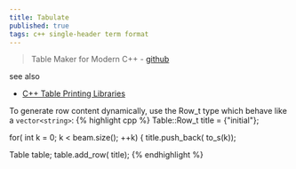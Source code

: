 ```yaml
---
title: Tabulate
published: true
tags: c++ single-header term format
---
```

> Table Maker for Modern C++ - [github](https://github.com/p-ranav/tabulate/tree/master)

see also
- [C++ Table Printing Libraries](https://chatgpt.com/share/672b5f62-72a8-800d-9839-8d3692fb4d23)

To generate row content dynamically, use the Row_t type which behave like a `vector<string>`:
{% highlight cpp %}
Table::Row_t title = {"initial"};

for( int k = 0; k < beam.size(); ++k) {
  title.push_back( to_s(k));

Table table;
table.add_row( title);
{% endhighlight %}
